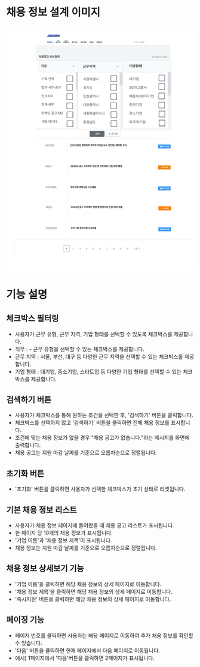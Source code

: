 # 채용 정보 설계 이미지
![채용정보사진](images/jobInformation.jpg)

# 기능 설명

## 체크박스 필터링

- 사용자가 근무 유형, 근무 지역, 기업 형태를 선택할 수 있도록 체크박스를 제공합니다.
- 직무 : - 근무 유형을 선택할 수 있는 체크박스를 제공합니다. 
- 근무 지역 : 서울, 부산, 대구 등 다양한 근무 지역을 선택할 수 있는 체크박스를 제공합니다.
- 기업 형태 : 대기업, 중소기업, 스타트업 등 다양한 기업 형태를 선택할 수 있는 체크박스를 제공합니다.

## 검색하기 버튼
- 사용자가 체크박스를 통해 원하는 조건을 선택한 후, '검색하기' 버튼을 클릭합니다.
- 체크박스를 선택하지 않고 '검색하기' 버튼을 클릭하면 전체 채용 정보를 표시합니다.
- 조건에 맞는 채용 정보가 없을 경우 "채용 공고가 없습니다."라는 메시지를 화면에 출력합니다.
- 채용 공고는 지원 마감 날짜를 기준으로 오름차순으로 정렬됩니다.

## 초기화 버튼
- '초기화' 버튼을 클릭하면 사용자가 선택한 체크박스가 초기 상태로 리셋됩니다.

## 기본 채용 정보 리스트
- 사용자가 채용 정보 페이지에 들어왔을 때 채용 공고 리스트가 표시됩니다.
- 한 페이지 당 10개의 채용 정보가 표시됩니다.
- '기업 이름'과 '채용 정보 제목'이 표시됩니다.
- 채용 정보는 지원 마감 날짜를 기준으로 오름차순으로 정렬됩니다.

##  채용 정보 상세보기 기능
- '기업 이름'을 클릭하면 해당 채용 정보의 상세 페이지로 이동합니다.
- '채용 정보 제목'을 클릭하면 해당 채용 정보의 상세 페이지로 이동합니다.
- '즉시지원' 버튼을 클릭하면 해당 채용 정보의 상세 페이지로 이동합니다.

## 페이징 기능
- 페이지 번호를 클릭하면 사용자는 해당 페이지로 이동하여 추가 채용 정보를 확인할 수 있습니다. 
- '다음' 버튼을 클릭하면 현재 페이지에서 다음 페이지로 이동됩니다.
- 예시) 1페이지에서 '다음'버튼을 클릭하면 2페이지가 표시됩니다.

